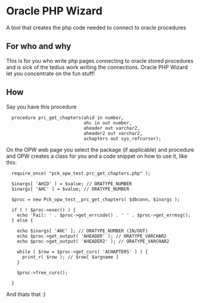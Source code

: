 # Oracle PHP Wizard
A tool that creates the php code needed to connect to oracle procedures

## For who and why
This is for you who write php pages connecting to oracle stored procedures and is sick of the tedius work writing the connections.
Oracle PHP Wizard let you concentrate on the fun stuff!

## How
Say you have this procedure
```
  procedure prc_get_chapters(ahid in number,
                             ahc in out number,
                             aheader out varchar2,
                             aheader2 out varchar2,
                             achapters out sys_refcursor);
```
On the OPW web page you select the package (if applicable) and procedure and OPW creates a class for you and a code snippet on how to use it, like this:
```
  require_once( "pck_opw_test.prc_get_chapters.php" );

  $inargs[ 'AHID' ] = $value; // ORATYPE_NUMBER
  $inargs[ 'AHC' ] = $value; // ORATYPE_NUMBER

  $proc = new Pck_opw_test__prc_get_chapters( $dbconn, $inargs );

  if ( ! $proc->exec() ) {
    echo 'Fail: ' . $proc->get_errcode() . ' ' . $proc->get_errmsg();
  } else {

    echo $inargs[ 'AHC' ]; // ORATYPE_NUMBER (IN/OUT)
    echo $proc->get_output( 'AHEADER' ); // ORATYPE_VARCHAR2
    echo $proc->get_output( 'AHEADER2' ); // ORATYPE_VARCHAR2

    while ( $row = $proc->get_curs( 'ACHAPTERS' ) ) {
      print_r( $row ); // $row[ $argname ]
    }

    $proc->free_curs();

  }
```
And thats that :)


